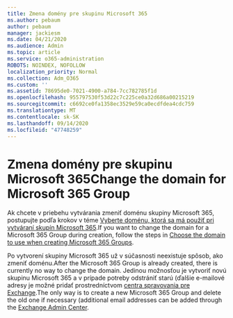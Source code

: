 ```yaml
---
title: Zmena domény pre skupinu Microsoft 365
ms.author: pebaum
author: pebaum
manager: jackiesm
ms.date: 04/21/2020
ms.audience: Admin
ms.topic: article
ms.service: o365-administration
ROBOTS: NOINDEX, NOFOLLOW
localization_priority: Normal
ms.collection: Adm_O365
ms.custom: ''
ms.assetid: 78695de0-7021-4900-a784-7cc782785f1d
ms.openlocfilehash: 955797530f53d22c7c225ce0a32d686a00215219
ms.sourcegitcommit: c6692ce0fa1358ec3529e59ca0ecdfdea4cdc759
ms.translationtype: MT
ms.contentlocale: sk-SK
ms.lasthandoff: 09/14/2020
ms.locfileid: "47748259"
---
```

# <a name="change-the-domain-for-microsoft-365-group"></a><span data-ttu-id="1efba-102">Zmena domény pre skupinu Microsoft 365</span><span class="sxs-lookup"><span data-stu-id="1efba-102">Change the domain for Microsoft 365 Group</span></span>

<span data-ttu-id="1efba-103">Ak chcete v priebehu vytvárania zmeniť doménu skupiny Microsoft 365, postupujte podľa krokov v téme [Vyberte doménu, ktorá sa má použiť pri vytváraní skupín Microsoft 365](https://docs.microsoft.com/microsoft-365/admin/create-groups/choose-domain-to-create-groups).</span><span class="sxs-lookup"><span data-stu-id="1efba-103">If you want to change the domain for a Microsoft 365 Group during creation, follow the steps in [Choose the domain to use when creating Microsoft 365 Groups](https://docs.microsoft.com/microsoft-365/admin/create-groups/choose-domain-to-create-groups).</span></span>

<span data-ttu-id="1efba-104">Po vytvorení skupiny Microsoft 365 už v súčasnosti neexistuje spôsob, ako zmeniť doménu.</span><span class="sxs-lookup"><span data-stu-id="1efba-104">After the Microsoft 365 Group is already created, there is currently no way to change the domain.</span></span> <span data-ttu-id="1efba-105">Jedinou možnosťou je vytvoriť novú skupinu Microsoft 365 a v prípade potreby odstrániť starú (ďalšie e-mailové adresy je možné pridať prostredníctvom [centra spravovania pre Exchange](https://outlook.office365.com/ecp).</span><span class="sxs-lookup"><span data-stu-id="1efba-105">The only way is to create a new Microsoft 365 Group and delete the old one if necessary (additional email addresses can be added through the [Exchange Admin Center](https://outlook.office365.com/ecp).</span></span>